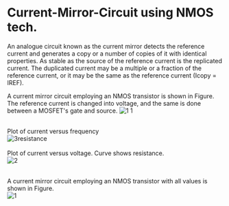 # Current-Mirror-Circuit using NMOS tech.
An analogue circuit known as the current mirror detects the reference current and generates a copy or a number of copies of it with identical properties. As stable as the source of the reference current is the replicated current. The duplicated current may be a multiple or a fraction of the reference current, or it may be the same as the reference current (Icopy = IREF).<br>

A current mirror circuit employing an NMOS transistor is shown in Figure. The reference current is changed into voltage, and the same is done between a MOSFET's gate and source.
![1 1](https://user-images.githubusercontent.com/111141190/192141753-e231dc10-9b6d-46e0-a29f-0e006f1e572c.png) <br><br>

Plot of current versus frequency<br>
![3resistance](https://user-images.githubusercontent.com/111141190/192141775-9566f6e6-71fb-43ad-998c-72f0734c8979.png)<br><br>
Plot of current versus voltage. Curve shows resistance.<br>
![2](https://user-images.githubusercontent.com/111141190/192141786-1b5de658-3304-4dc6-81dc-720ac8d0fcc2.png)<br><br>

A current mirror circuit employing an NMOS transistor with all values is shown in Figure.<br>
![1](https://user-images.githubusercontent.com/111141190/192141807-5991028a-2ef2-4744-a466-f0de89f9478d.png)
